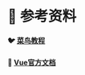 # 🔎 参考资料


#### 🐦 [菜鸟教程](https://www.runoob.com/vue2)

#### 📘 [Vue官方文档](https://cn.vuejs.org/v2/guide)
